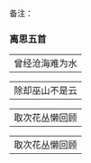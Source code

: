 备注：

 ### 离思五首

<table>
    <tr>
         <td>曾经沧海难为水</td>
     </tr> 
</table>
 
<table>
    <tr>
         <td>除却巫山不是云</td>
     </tr> 
</table> 

<table>
    <tr>
         <td>取次花丛懒回顾</td>
     </tr> 
</table>   

<table>
    <tr>
         <td>取次花丛懒回顾</td>
     </tr> 
</table>        
